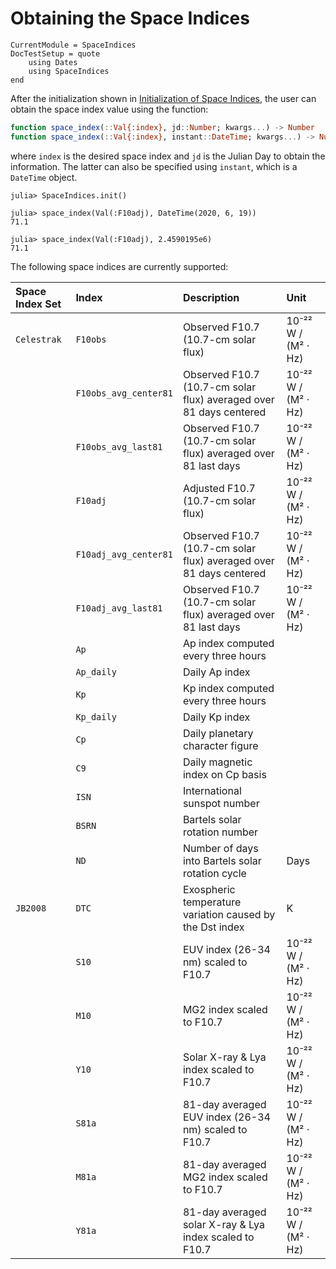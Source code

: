 Obtaining the Space Indices
===========================

```@meta
CurrentModule = SpaceIndices
DocTestSetup = quote
    using Dates
    using SpaceIndices
end
```

After the initialization shown in [Initialization of Space Indices](@ref), the user can
obtain the space index value using the function:

```julia
function space_index(::Val{:index}, jd::Number; kwargs...) -> Number
function space_index(::Val{:index}, instant::DateTime; kwargs...) -> Number
```

where `index` is the desired space index and `jd` is the Julian Day to obtain the
information. The latter can also be specified using `instant`, which is a `DateTime` object.

```jldoctest
julia> SpaceIndices.init()

julia> space_index(Val(:F10adj), DateTime(2020, 6, 19))
71.1

julia> space_index(Val(:F10adj), 2.4590195e6)
71.1
```

The following space indices are currently supported:

| **Space Index Set** | **Index**             | **Description**                                                    | **Unit**            |
|:--------------------|:----------------------|:-------------------------------------------------------------------|:--------------------|
| `Celestrak`         | `F10obs`              | Observed F10.7 (10.7-cm solar flux)                                | 10⁻²² W / (M² ⋅ Hz) |
|                     | `F10obs_avg_center81` | Observed F10.7 (10.7-cm solar flux) averaged over 81 days centered | 10⁻²² W / (M² ⋅ Hz) |
|                     | `F10obs_avg_last81`   | Observed F10.7 (10.7-cm solar flux) averaged over 81 last days     | 10⁻²² W / (M² ⋅ Hz) |
|                     | `F10adj`              | Adjusted F10.7 (10.7-cm solar flux)                                | 10⁻²² W / (M² ⋅ Hz) |
|                     | `F10adj_avg_center81` | Observed F10.7 (10.7-cm solar flux) averaged over 81 days centered | 10⁻²² W / (M² ⋅ Hz) |
|                     | `F10adj_avg_last81`   | Observed F10.7 (10.7-cm solar flux) averaged over 81 last days     | 10⁻²² W / (M² ⋅ Hz) |
|                     | `Ap`                  | Ap index computed every three hours                                |                     |
|                     | `Ap_daily`            | Daily Ap index                                                     |                     |
|                     | `Kp`                  | Kp index computed every three hours                                |                     |
|                     | `Kp_daily`            | Daily Kp index                                                     |                     |
|                     | `Cp`                  | Daily planetary character figure                                   |                     |
|                     | `C9`                  | Daily magnetic index on Cp basis                                   |                     |
|                     | `ISN`                 | International sunspot number                                       |                     |
|                     | `BSRN`                | Bartels solar rotation number                                      |                     |
|                     | `ND`                  | Number of days into Bartels solar rotation cycle                   | Days                |
| `JB2008`            | `DTC`                 | Exospheric temperature variation caused by the Dst index           | K                   |
|                     | `S10`                 | EUV index (26-34 nm) scaled to F10.7                               | 10⁻²² W / (M² ⋅ Hz) |
|                     | `M10`                 | MG2 index scaled to F10.7                                          | 10⁻²² W / (M² ⋅ Hz) |
|                     | `Y10`                 | Solar X-ray & Lya index scaled to F10.7                            | 10⁻²² W / (M² ⋅ Hz) |
|                     | `S81a`                | 81-day averaged EUV index (26-34 nm) scaled to F10.7               | 10⁻²² W / (M² ⋅ Hz) |
|                     | `M81a`                | 81-day averaged MG2 index scaled to F10.7                          | 10⁻²² W / (M² ⋅ Hz) |
|                     | `Y81a`                | 81-day averaged solar X-ray & Lya index scaled to F10.7            | 10⁻²² W / (M² ⋅ Hz) |

